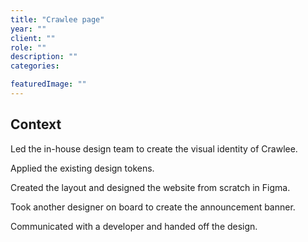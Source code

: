 ```yaml
---
title: "Crawlee page"
year: ""
client: ""
role: ""
description: ""
categories:

featuredImage: ""
---
```


## Context



Led the in-house design team to create the visual identity of Crawlee. 

Applied the existing design tokens. 

Created the layout and designed the website from scratch in Figma.

Took another designer on board to create the announcement banner. 

Communicated with a developer and handed off the design. 




